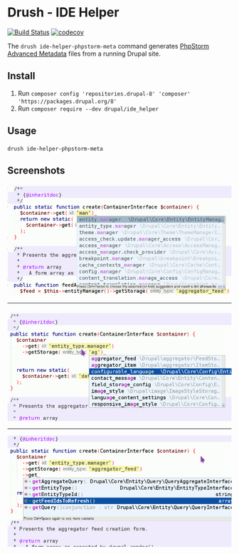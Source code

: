# Drush - IDE Helper

[![Build Status](https://travis-ci.org/Cheppers/drush-ide-helper.svg?branch=master)](https://travis-ci.org/Cheppers/drush-ide-helper)
[![codecov](https://codecov.io/gh/Cheppers/drush-ide-helper/branch/master/graph/badge.svg)](https://codecov.io/gh/Cheppers/drush-ide-helper)

The `drush ide-helper-phpstorm-meta` command generates [PhpStorm Advanced Metadata](https://confluence.jetbrains.com/display/PhpStorm/PhpStorm+Advanced+Metadata) files from a running Drupal site.


## Install

1. Run `composer config 'repositories.drupal-8' 'composer' 'https://packages.drupal.org/8'`
1. Run `composer require --dev drupal/ide_helper`


## Usage

`drush ide-helper-phpstorm-meta`


## Screenshots

![Service name autocompletion](docs/images/screenshot-service-autcomplete.png)

------------

![Entity type id autocompletion](docs/images/screenshot-entity-type-autcomplete.png)

------------

![Entity type id autocompletion](docs/images/screenshot-interface.png)
